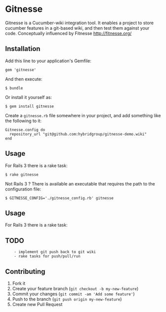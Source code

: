 # Gitnesse

 Gitnesse is a Cucumber-wiki integration tool.
 It enables a project to store cucumber features in a git-based wiki, and then test them against your code.
 Conceptually influenced by Fitnesse http://fitnesse.org/

## Installation

Add this line to your application's Gemfile:

    gem 'gitnesse'

And then execute:

    $ bundle

Or install it yourself as:

    $ gem install gitnesse

Create a `gitnesse.rb` file somewhere in your project, and add something like
the following to it:

    Gitnesse.config do
      repository_url "git@github.com:hybridgroup/gitnesse-demo.wiki"
    end

## Usage

For Rails 3 there is a rake task:

    $ rake gitnesse

Not Rails 3 ? There is available an executable that requires the path to the configuration file:

    $ GITNESSE_CONFIG='./gitnesse_config.rb' gitnesse

## Usage

For Rails 3 there is a rake task:

## TODO

		- implement git push back to git wiki
		- rake tasks for push/pull/run

## Contributing

1. Fork it
2. Create your feature branch (`git checkout -b my-new-feature`)
3. Commit your changes (`git commit -am 'Add some feature'`)
4. Push to the branch (`git push origin my-new-feature`)
5. Create new Pull Request
